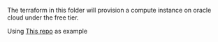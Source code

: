 The terraform in this folder will provision a compute instance on oracle cloud under the free tier.


Using [This repo](https://github.com/RhubarbSin/terraform-oci-free-compute-maximal-example/tree/main) as example

